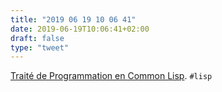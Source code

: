 ```yaml
---
title: "2019 06 19 10 06 41"
date: 2019-06-19T10:06:41+02:00
draft: false
type: "tweet"
---
```

[Traité de Programmation en Common Lisp](http://dept-info.labri.u-bordeaux.fr/~strandh/Teaching/PFS/Common/Book/HTML/). `#lisp`
